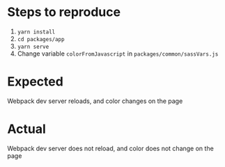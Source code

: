 # Steps to reproduce
1. `yarn install`
1. `cd packages/app`
1. `yarn serve`
1. Change variable `colorFromJavascript` in `packages/common/sassVars.js`

# Expected
Webpack dev server reloads, and color changes on the page

# Actual
Webpack dev server does not reload, and color does not change on the page
